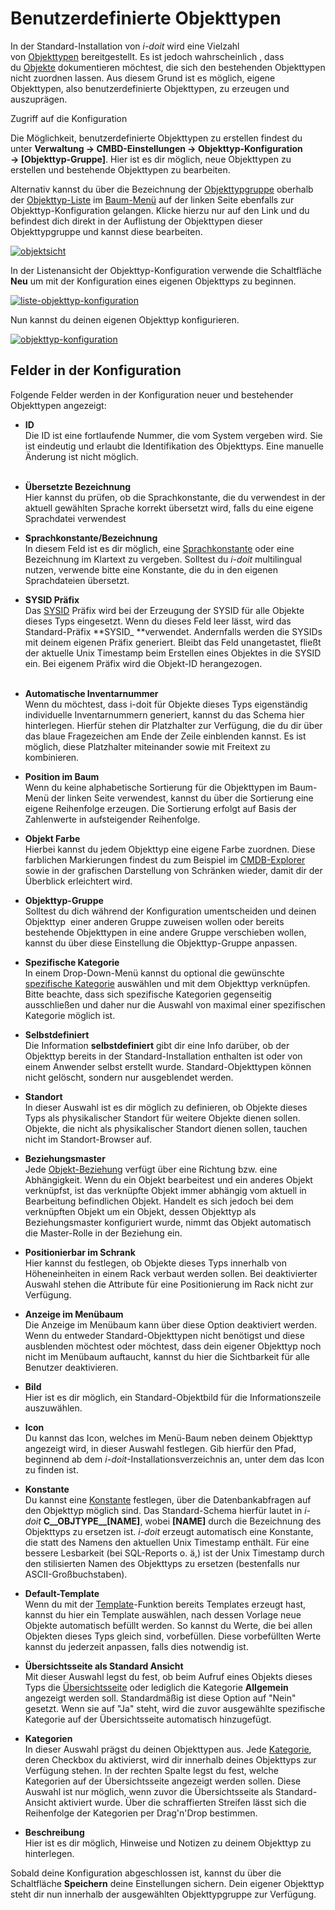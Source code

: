 # Benutzerdefinierte Objekttypen

In der Standard-Installation von _i-doit_ wird eine Vielzahl von [Objekttypen](../glossar.md) bereitgestellt. Es ist jedoch wahrscheinlich , dass du [Objekte](../glossar.md) dokumentieren möchtest, die sich den bestehenden Objekttypen nicht zuordnen lassen. Aus diesem Grund ist es möglich, eigene Objekttypen, also benutzerdefinierte Objekttypen, zu erzeugen und auszuprägen.

Zugriff auf die Konfiguration

Die Möglichkeit, benutzerdefinierte Objekttypen zu erstellen findest du unter **Verwaltung → CMBD-Einstellungen → Objekttyp-Konfiguration → [Objekttyp-Gruppe]**. Hier ist es dir möglich, neue Objekttypen zu erstellen und bestehende Objekttypen zu bearbeiten. 

Alternativ kannst du über die Bezeichnung der [Objekttypgruppe](../glossar.md) oberhalb der [Objekttyp-Liste](../glossar.md) im [Baum-Menü](../glossar.md) auf der linken Seite ebenfalls zur Objekttyp-Konfiguration gelangen. Klicke hierzu nur auf den Link und du befindest dich direkt in der Auflistung der Objekttypen dieser Objekttypgruppe und kannst diese bearbeiten.

[![objektsicht](../assets/images/de/grundlagen/benutzerdefinierte-objekttypen/1-bo.png)](../assets/images/de/grundlagen/benutzerdefinierte-objekttypen/1-bo.png)

In der Listenansicht der Objekttyp-Konfiguration verwende die Schaltfläche **Neu** um mit der Konfiguration eines eigenen Objekttyps zu beginnen.

[![liste-objekttyp-konfiguration](../assets/images/de/grundlagen/benutzerdefinierte-objekttypen/2-bo.png)](../assets/images/de/grundlagen/benutzerdefinierte-objekttypen/3-bo.png)
  

Nun kannst du deinen eigenen Objekttyp konfigurieren.

[![objekttyp-konfiguration](../assets/images/de/grundlagen/benutzerdefinierte-objekttypen/3-bo.png)](../assets/images/de/grundlagen/benutzerdefinierte-objekttypen/3-bo.png)

  

Felder in der Konfiguration
---------------------------

Folgende Felder werden in der Konfiguration neuer und bestehender Objekttypen angezeigt:

*   **ID**  
    Die ID ist eine fortlaufende Nummer, die vom System vergeben wird. Sie ist eindeutig und erlaubt die Identifikation des Objekttyps. Eine manuelle Änderung ist nicht möglich.  
     
*   **Übersetzte Bezeichnung**  
    Hier kannst du prüfen, ob die Sprachkonstante, die du verwendest in der aktuell gewählten Sprache korrekt übersetzt wird, falls du eine eigene Sprachdatei verwendest  
    
*   **Sprachkonstante/Bezeichnung**  
    In diesem Feld ist es dir möglich, eine [Sprachkonstante](../administration/mehrsprachigkeit-und-uebersetzungen.md) oder eine Bezeichnung im Klartext zu vergeben. Solltest du _i-doit_ multilingual nutzen, verwende bitte eine Konstante, die du in den eigenen Sprachdateien übersetzt.  
      
    
*   **SYSID Präfix**  
    Das [SYSID](../glossar.md) Präfix wird bei der Erzeugung der SYSID für alle Objekte dieses Typs eingesetzt. Wenn du dieses Feld leer lässt, wird das Standard-Präfix **SYSID_ **verwendet. Andernfalls werden die SYSIDs mit deinem eigenen Präfix generiert. Bleibt das Feld unangetastet, fließt der aktuelle Unix Timestamp beim Erstellen eines Objektes in die SYSID ein. Bei eigenem Präfix wird die Objekt-ID herangezogen.  
     
*   **Automatische Inventarnummer**  
    Wenn du möchtest, dass i-doit für Objekte dieses Typs eigenständig individuelle Inventarnummern generiert, kannst du das Schema hier hinterlegen. Hierfür stehen dir Platzhalter zur Verfügung, die du dir über das blaue Fragezeichen am Ende der Zeile einblenden kannst. Es ist möglich, diese Platzhalter miteinander sowie mit Freitext zu kombinieren.  
      
    
*   **Position im Baum**  
    Wenn du keine alphabetische Sortierung für die Objekttypen im Baum-Menü der linken Seite verwendest, kannst du über die Sortierung eine eigene Reihenfolge erzeugen. Die Sortierung erfolgt auf Basis der Zahlenwerte in aufsteigender Reihenfolge.  
      
    
*   **Objekt Farbe**  
    Hierbei kannst du jedem Objekttyp eine eigene Farbe zuordnen. Diese farblichen Markierungen findest du zum Beispiel im [CMDB-Explorer](../auswertungen/cmdb-explorer/index.md) sowie in der grafischen Darstellung von Schränken wieder, damit dir der Überblick erleichtert wird.  
      
    
*   **Objekttyp-Gruppe**  
    Solltest du dich während der Konfiguration umentscheiden und deinen Objekttyp  einer anderen Gruppe zuweisen wollen oder bereits bestehende Objekttypen in eine andere Gruppe verschieben wollen, kannst du über diese Einstellung die Objekttyp-Gruppe anpassen.  
      
    
*   **Spezifische Kategorie**  
    In einem Drop-Down-Menü kannst du optional die gewünschte [spezifische Kategorie](../glossar.md) auswählen und mit dem Objekttyp verknüpfen. Bitte beachte, dass sich spezifische Kategorien gegenseitig ausschließen und daher nur die Auswahl von maximal einer spezifischen Kategorie möglich ist.  
      
    
*   **Selbstdefiniert**  
    Die Information **selbstdefiniert** gibt dir eine Info darüber, ob der Objekttyp bereits in der Standard-Installation enthalten ist oder von einem Anwender selbst erstellt wurde. Standard-Objekttypen können nicht gelöscht, sondern nur ausgeblendet werden.  
      
    
*   **Standort**  
    In dieser Auswahl ist es dir möglich zu definieren, ob Objekte dieses Typs als physikalischer Standort für weitere Objekte dienen sollen. Objekte, die nicht als physikalischer Standort dienen sollen, tauchen nicht im Standort-Browser auf.  
      
    
*   **Beziehungsmaster**  
    Jede [Objekt-Beziehung](objekt-beziehungen.md) verfügt über eine Richtung bzw. eine Abhängigkeit. Wenn du ein Objekt bearbeitest und ein anderes Objekt verknüpfst, ist das verknüpfte Objekt immer abhängig vom aktuell in Bearbeitung befindlichen Objekt. Handelt es sich jedoch bei dem verknüpften Objekt um ein Objekt, dessen Objekttyp als Beziehungsmaster konfiguriert wurde, nimmt das Objekt automatisch die Master-Rolle in der Beziehung ein.  
      
    
*   **Positionierbar im Schrank**  
    Hier kannst du festlegen, ob Objekte dieses Typs innerhalb von Höheneinheiten in einem Rack verbaut werden sollen. Bei deaktivierter Auswahl stehen die Attribute für eine Positionierung im Rack nicht zur Verfügung.  
      
    
*   **Anzeige im Menübaum**  
    Die Anzeige im Menübaum kann über diese Option deaktiviert werden. Wenn du entweder Standard-Objekttypen nicht benötigst und diese ausblenden möchtest oder möchtest, dass dein eigener Objekttyp noch nicht im Menübaum auftaucht, kannst du hier die Sichtbarkeit für alle Benutzer deaktivieren.  
      
    
*   **Bild**  
    Hier ist es dir möglich, ein Standard-Objektbild für die Informationszeile auszuwählen.  
      
    
*   **Icon**  
    Du kannst das Icon, welches im Menü-Baum neben deinem Objekttyp angezeigt wird, in dieser Auswahl festlegen. Gib hierfür den Pfad, beginnend ab dem _i-doit_\-Installationsverzeichnis an, unter dem das Icon zu finden ist.  
      
    
*   **Konstante**  
    Du kannst eine [Konstante](../glossar.md) festlegen, über die Datenbankabfragen auf den Objekttyp möglich sind. Das Standard-Schema hierfür lautet in _i-doit_ **C__OBJTYPE__[NAME]**, wobei **[NAME]** durch die Bezeichnung des Objekttyps zu ersetzen ist. _i-doit_ erzeugt automatisch eine Konstante, die statt des Namens den aktuellen Unix Timestamp enthält. Für eine bessere Lesbarkeit (bei SQL-Reports o. ä,) ist der Unix Timestamp durch den stilisierten Namen des Objekttyps zu ersetzen (bestenfalls nur ASCII-Großbuchstaben).  
      
    
*   **Default-Template**  
    Wenn du mit der [Template](../effizientes-dokumentieren/templates.md)\-Funktion bereits Templates erzeugt hast, kannst du hier ein Template auswählen, nach dessen Vorlage neue Objekte automatisch befüllt werden. So kannst du Werte, die bei allen Objekten dieses Typs gleich sind, vorbefüllen. Diese vorbefüllten Werte kannst du jederzeit anpassen, falls dies notwendig ist.  
      
    
*   **Übersichtsseite als Standard Ansicht**  
    Mit dieser Auswahl legst du fest, ob beim Aufruf eines Objekts dieses Typs die [Übersichtsseite](../glossar.md) oder lediglich die Kategorie **Allgemein** angezeigt werden soll. Standardmäßig ist diese Option auf "Nein" gesetzt. Wenn sie auf "Ja" steht, wird die zuvor ausgewählte spezifische Kategorie auf der Übersichtsseite automatisch hinzugefügt.  
      
    
*   **Kategorien**  
    In dieser Auswahl prägst du deinen Objekttypen aus. Jede [Kategorie](../glossar.md), deren Checkbox du aktivierst, wird dir innerhalb deines Objekttyps zur Verfügung stehen. In der rechten Spalte legst du fest, welche Kategorien auf der Übersichtsseite angezeigt werden sollen. Diese Auswahl ist nur möglich, wenn zuvor die Übersichtsseite als Standard-Ansicht aktiviert wurde. Über die schraffierten Streifen lässt sich die Reihenfolge der Kategorien per Drag'n'Drop bestimmen.  
      
    
*   **Beschreibung**  
    Hier ist es dir möglich, Hinweise und Notizen zu deinem Objekttyp zu hinterlegen.

Sobald deine Konfiguration abgeschlossen ist, kannst du über die Schaltfläche **Speichern** deine Einstellungen sichern. Dein eigener Objekttyp steht dir nun innerhalb der ausgewählten Objekttypgruppe zur Verfügung.